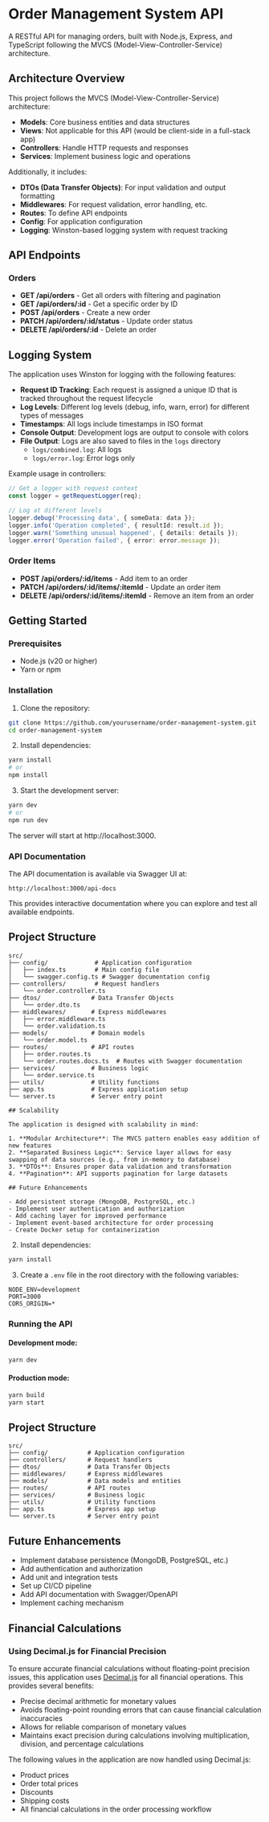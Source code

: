 # Order Management System API

A RESTful API for managing orders, built with Node.js, Express, and TypeScript following the MVCS (Model-View-Controller-Service) architecture.

## Architecture Overview

This project follows the MVCS (Model-View-Controller-Service) architecture:

- **Models**: Core business entities and data structures
- **Views**: Not applicable for this API (would be client-side in a full-stack app)
- **Controllers**: Handle HTTP requests and responses
- **Services**: Implement business logic and operations

Additionally, it includes:

- **DTOs (Data Transfer Objects)**: For input validation and output formatting
- **Middlewares**: For request validation, error handling, etc.
- **Routes**: To define API endpoints
- **Config**: For application configuration
- **Logging**: Winston-based logging system with request tracking

## API Endpoints

### Orders

- **GET /api/orders** - Get all orders with filtering and pagination
- **GET /api/orders/:id** - Get a specific order by ID
- **POST /api/orders** - Create a new order
- **PATCH /api/orders/:id/status** - Update order status
- **DELETE /api/orders/:id** - Delete an order

## Logging System

The application uses Winston for logging with the following features:

- **Request ID Tracking**: Each request is assigned a unique ID that is tracked throughout the request lifecycle
- **Log Levels**: Different log levels (debug, info, warn, error) for different types of messages
- **Timestamps**: All logs include timestamps in ISO format
- **Console Output**: Development logs are output to console with colors
- **File Output**: Logs are also saved to files in the `logs` directory
  - `logs/combined.log`: All logs
  - `logs/error.log`: Error logs only

Example usage in controllers:

```typescript
// Get a logger with request context
const logger = getRequestLogger(req);

// Log at different levels
logger.debug('Processing data', { someData: data });
logger.info('Operation completed', { resultId: result.id });
logger.warn('Something unusual happened', { details: details });
logger.error('Operation failed', { error: error.message });
```

### Order Items

- **POST /api/orders/:id/items** - Add item to an order
- **PATCH /api/orders/:id/items/:itemId** - Update an order item
- **DELETE /api/orders/:id/items/:itemId** - Remove an item from an order

## Getting Started

### Prerequisites

- Node.js (v20 or higher)
- Yarn or npm

### Installation

1. Clone the repository:

```bash
git clone https://github.com/yourusername/order-management-system.git
cd order-management-system
```

2. Install dependencies:

```bash
yarn install
# or
npm install
```

3. Start the development server:

```bash
yarn dev
# or
npm run dev
```

The server will start at http://localhost:3000.

### API Documentation

The API documentation is available via Swagger UI at:

```
http://localhost:3000/api-docs
```

This provides interactive documentation where you can explore and test all available endpoints.

## Project Structure

```
src/
├── config/             # Application configuration
│   ├── index.ts        # Main config file
│   └── swagger.config.ts # Swagger documentation config
├── controllers/        # Request handlers
│   └── order.controller.ts
├── dtos/              # Data Transfer Objects
│   └── order.dto.ts
├── middlewares/       # Express middlewares
│   ├── error.middleware.ts
│   └── order.validation.ts
├── models/            # Domain models
│   └── order.model.ts
├── routes/            # API routes
│   ├── order.routes.ts
│   └── order.routes.docs.ts  # Routes with Swagger documentation
├── services/          # Business logic
│   └── order.service.ts
├── utils/             # Utility functions
├── app.ts             # Express application setup
└── server.ts          # Server entry point

## Scalability

The application is designed with scalability in mind:

1. **Modular Architecture**: The MVCS pattern enables easy addition of new features
2. **Separated Business Logic**: Service layer allows for easy swapping of data sources (e.g., from in-memory to database)
3. **DTOs**: Ensures proper data validation and transformation
4. **Pagination**: API supports pagination for large datasets

## Future Enhancements

- Add persistent storage (MongoDB, PostgreSQL, etc.)
- Implement user authentication and authorization
- Add caching layer for improved performance
- Implement event-based architecture for order processing
- Create Docker setup for containerization
```

2. Install dependencies:

```bash
yarn install
```

3. Create a `.env` file in the root directory with the following variables:

```
NODE_ENV=development
PORT=3000
CORS_ORIGIN=*
```

### Running the API

#### Development mode:

```bash
yarn dev
```

#### Production mode:

```bash
yarn build
yarn start
```

## Project Structure

```
src/
├── config/           # Application configuration
├── controllers/      # Request handlers
├── dtos/             # Data Transfer Objects
├── middlewares/      # Express middlewares
├── models/           # Data models and entities
├── routes/           # API routes
├── services/         # Business logic
├── utils/            # Utility functions
├── app.ts            # Express app setup
└── server.ts         # Server entry point
```

## Future Enhancements

- Implement database persistence (MongoDB, PostgreSQL, etc.)
- Add authentication and authorization
- Add unit and integration tests
- Set up CI/CD pipeline
- Add API documentation with Swagger/OpenAPI
- Implement caching mechanism

## Financial Calculations

### Using Decimal.js for Financial Precision

To ensure accurate financial calculations without floating-point precision issues, this application uses [Decimal.js](https://mikemcl.github.io/decimal.js/) for all financial operations. This provides several benefits:

- Precise decimal arithmetic for monetary values
- Avoids floating-point rounding errors that can cause financial calculation inaccuracies
- Allows for reliable comparison of monetary values
- Maintains exact precision during calculations involving multiplication, division, and percentage calculations

The following values in the application are now handled using Decimal.js:

- Product prices
- Order total prices
- Discounts
- Shipping costs
- All financial calculations in the order processing workflow

